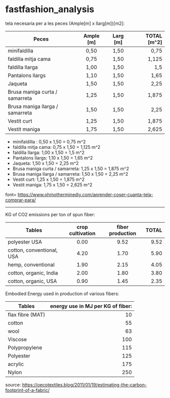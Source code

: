# fastfashion_analysis



tela necesaria per a les peces (Ample[m] x llarg[m])[m2]:

| Peces                           | Ample [m] | Larg [m] | TOTAL [m^2] |
| ------------------------------- |:---------:| :-------:|------------:|
| minifaldilla                    |   0,50    |   1,50   |    0,75     |
| faldilla mitja cama             |   0,75    |   1,50   |    1,125    |
| faldilla llarga                 |   1,00    |   1,50   |    1,5      |
| Pantalons llargs                |   1,10    |   1,50   |    1,65     |
| Jaqueta                         |   1,50    |   1,50   |    2,25     |
| Brusa maniga curta / samarreta  |   1,25    |   1,50   |    1,875    |
| Brusa maniga llarga / samarreta |   1,50    |   1,50   |    2,25     |
| Vestit curt                     |   1,25    |   1,50   |    1,875    |
| Vestit maniga                   |   1,75    |   1,50   |    2,625    |


- minifaldilla : 0,50 x 1,50 = 0,75 m^2
- faldilla mitja cama: 0,75 x 1,50 = 1,125 m^2
- faldilla llarga: 1,00 x 1,50 = 1,5 m^2
- Pantalons llargs: 1,10 x 1,50 = 1,65 m^2
- Jaqueta: 1,50 x 1,50 = 2,25 m^2
- Brusa maniga curta / samarreta: 1,25 x 1,50 = 1,875 m^2
- Brusa maniga llarga / samarreta: 1,50 x 1,50 = 2,25 m^2
- Vestit curt: 1,25 x 1,50 = 1,875 m^2
- Vestit maniga: 1,75 x 1,50 = 2,625 m^2

font= https://www.ohmotherminediy.com/aprender-coser-cuanta-tela-comprar-para/

--------------


KG of CO2 emissions per ton of spun fiber:

| Tables                     | crop cultivation  | fiber production  | TOTAL |
| -------------------------- |:-----------------:| :----------------:|------:|
| polyester USA              | 0.00              | 9.52              | 9.52  |
| cotton, conventional, USA  | 4.20              | 1.70              | 5.90  |
| hemp, conventional         | 1.90              | 2.15              | 4.05  |
| cotton, organic, India     | 2.00              | 1.80              | 3.80  |
| cotton, organic, USA       | 0.90              | 1.45              | 2.35  |



Embodied Energy used in production of various fibers:

| Tables            | energy use in MJ per KG of fiber: |
| ------------------|----------------------------------:|
| flax fibre (MAT)  | 10                                |
| cotton            | 55                                |
| wool              | 63                                |
| Viscose           | 100                               |
| Polypropylene     | 115                               | 
| Polyester         | 125                               | 
| acrylic           | 175                               | 
| Nylon             | 250                               | 


source: https://oecotextiles.blog/2011/01/19/estimating-the-carbon-footprint-of-a-fabric/

